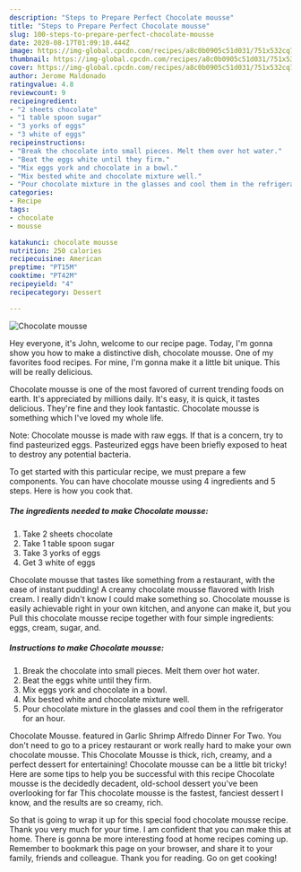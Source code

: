 ```yaml
---
description: "Steps to Prepare Perfect Chocolate mousse"
title: "Steps to Prepare Perfect Chocolate mousse"
slug: 100-steps-to-prepare-perfect-chocolate-mousse
date: 2020-08-17T01:09:10.444Z
image: https://img-global.cpcdn.com/recipes/a8c0b0905c51d031/751x532cq70/chocolate-mousse-recipe-main-photo.jpg
thumbnail: https://img-global.cpcdn.com/recipes/a8c0b0905c51d031/751x532cq70/chocolate-mousse-recipe-main-photo.jpg
cover: https://img-global.cpcdn.com/recipes/a8c0b0905c51d031/751x532cq70/chocolate-mousse-recipe-main-photo.jpg
author: Jerome Maldonado
ratingvalue: 4.8
reviewcount: 9
recipeingredient:
- "2 sheets chocolate"
- "1 table spoon sugar"
- "3 yorks of eggs"
- "3 white of eggs"
recipeinstructions:
- "Break the chocolate into small pieces. Melt them over hot water."
- "Beat the eggs white until they firm."
- "Mix eggs york and chocolate in a bowl."
- "Mix bested white and chocolate mixture well."
- "Pour chocolate mixture in the glasses and cool them in the refrigerator for an hour."
categories:
- Recipe
tags:
- chocolate
- mousse

katakunci: chocolate mousse 
nutrition: 250 calories
recipecuisine: American
preptime: "PT15M"
cooktime: "PT42M"
recipeyield: "4"
recipecategory: Dessert

---
```



![Chocolate mousse](https://img-global.cpcdn.com/recipes/a8c0b0905c51d031/751x532cq70/chocolate-mousse-recipe-main-photo.jpg)

Hey everyone, it's John, welcome to our recipe page. Today, I'm gonna show you how to make a distinctive dish, chocolate mousse. One of my favorites food recipes. For mine, I'm gonna make it a little bit unique. This will be really delicious.

Chocolate mousse is one of the most favored of current trending foods on earth. It's appreciated by millions daily. It's easy, it is quick, it tastes delicious. They're fine and they look fantastic. Chocolate mousse is something which I've loved my whole life.

Note: Chocolate mousse is made with raw eggs. If that is a concern, try to find pasteurized eggs. Pasteurized eggs have been briefly exposed to heat to destroy any potential bacteria.


To get started with this particular recipe, we must prepare a few components. You can have chocolate mousse using 4 ingredients and 5 steps. Here is how you cook that.

<!--inarticleads1-->

##### The ingredients needed to make Chocolate mousse:

1. Take 2 sheets chocolate
1. Take 1 table spoon sugar
1. Take 3 yorks of eggs
1. Get 3 white of eggs


Chocolate mousse that tastes like something from a restaurant, with the ease of instant pudding! A creamy chocolate mousse flavored with Irish cream. I really didn&#39;t know I could make something so. Chocolate mousse is easily achievable right in your own kitchen, and anyone can make it, but you Pull this chocolate mousse recipe together with four simple ingredients: eggs, cream, sugar, and. 

<!--inarticleads2-->

##### Instructions to make Chocolate mousse:

1. Break the chocolate into small pieces. Melt them over hot water.
1. Beat the eggs white until they firm.
1. Mix eggs york and chocolate in a bowl.
1. Mix bested white and chocolate mixture well.
1. Pour chocolate mixture in the glasses and cool them in the refrigerator for an hour.


Chocolate Mousse. featured in Garlic Shrimp Alfredo Dinner For Two. You don&#39;t need to go to a pricey restaurant or work really hard to make your own chocolate mousse. This Chocolate Mousse is thick, rich, creamy, and a perfect dessert for entertaining! Chocolate mousse can be a little bit tricky! Here are some tips to help you be successful with this recipe Chocolate mousse is the decidedly decadent, old-school dessert you&#39;ve been overlooking for far This chocolate mousse is the fastest, fanciest dessert I know, and the results are so creamy, rich. 

So that is going to wrap it up for this special food chocolate mousse recipe. Thank you very much for your time. I am confident that you can make this at home. There is gonna be more interesting food at home recipes coming up. Remember to bookmark this page on your browser, and share it to your family, friends and colleague. Thank you for reading. Go on get cooking!
